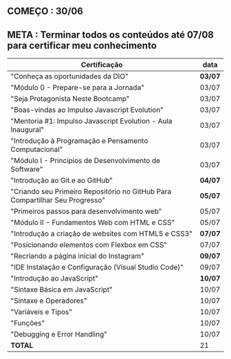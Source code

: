 ## COMEÇO : 30/06 
## META : Terminar todos os conteúdos até 07/08 para certificar meu conhecimento

|                            Certificação                                     |    data    |
|-----------------------------------------------------------------------------|------------|
| "Conheça as oportunidades da DIO"                                           | **03/07**  |
| "Módulo 0 - Prepare-se para a Jornada"                                      |   03/07    |
| "Seja Protagonista Neste Bootcamp"                                          |   03/07    |
| "Boas-vindas ao Impulso Javascript Evolution"                               |   03/07    |
| "Mentoria #1: Impulso Javascript Evolution - Aula Inaugural"                |   03/07    |
| "Introdução à Programação e Pensamento Computacional"                       |   03/07    |
| "Módulo I - Princípios de Desenvolvimento de Software"                      |   03/07    |
| "Introdução ao Git e ao GitHub"                                             | **04/07**  | 
| "Criando seu Primeiro Repositório no GitHub Para Compartilhar Seu Progresso"| **05/07**  |
| "Primeiros passos para desenvolvimento web"                                 |   05/07    |
| "Módulo II - Fundamentos Web com HTML e CSS"                                |   05/07    |
| "Introdução a criação de websites com HTML5 e CSS3"                         | **07/07**  |
| "Posicionando elementos com Flexbox em CSS"                                 |   07/07    |
| "Recriando a página inicial do Instagram"                                   | **09/07**  |
| "IDE Instalação e Configuração (Visual Studio Code)"                        |   09/07    |
| "Introdução ao JavaScript"                                                  | **10/07**  |
| "Sintaxe Básica em JavaScript"                                              |   10/07    |
| "Sintaxe e Operadores"                                                      |   10/07    |
| "Variáveis e Tipos"                                                         |   10/07    |
| "Funções"                                                                   |   10/07    |
| "Debugging e Error Handling"                                                |   10/07    |
|                               **TOTAL**                                     |     21     |
